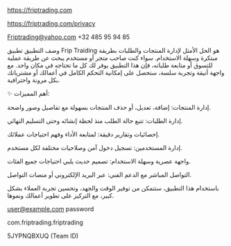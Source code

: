 https://friptrading.com

https://friptrading.com/privacy

Friptrading@yahoo.com
+32 485 95 94 85

وصف التطبيق 
تطبيق Frip Traiding هو الحل الأمثل لإدارة المنتجات والطلبات بطريقة مبتكرة وسهلة الاستخدام.
سواء كنت صاحب متجر أو مستخدم يبحث عن طريقة عملية للتسوق أو متابعة طلباته، فإن هذا التطبيق يوفر لك كل ما تحتاجه في مكان واحد.
مع واجهة أنيقة وتجربة سلسة، ستحصل على إمكانية التحكم الكامل في أعمالك أو مشترياتك بكل مرونة واحترافية.

✨ أهم المميزات:

إدارة المنتجات: إضافة، تعديل، أو حذف المنتجات بسهولة مع تفاصيل وصور واضحة.

إدارة الطلبات: تتبع حالة الطلب منذ لحظة إنشائه وحتى التسليم النهائي.

إحصائيات وتقارير دقيقة: لمتابعة الأداء وفهم احتياجات عملائك.

إدارة المستخدمين: تسجيل دخول آمن وصلاحيات مختلفة لكل مستخدم.

واجهة عصرية وسهلة الاستخدام: تصميم حديث يلبي احتياجات جميع الفئات.

التواصل المباشر مع الدعم الفني: عبر البريد الإلكتروني أو منصات التواصل.

باستخدام هذا التطبيق، ستتمكن من توفير الوقت والجهد، وتحسين تجربة العملاء بشكل كبير، مع التركيز على تطوير أعمالك ونموها.




user@example.com
password


com.friptrading.friptrading

5JYPNQBXUQ (Team ID)